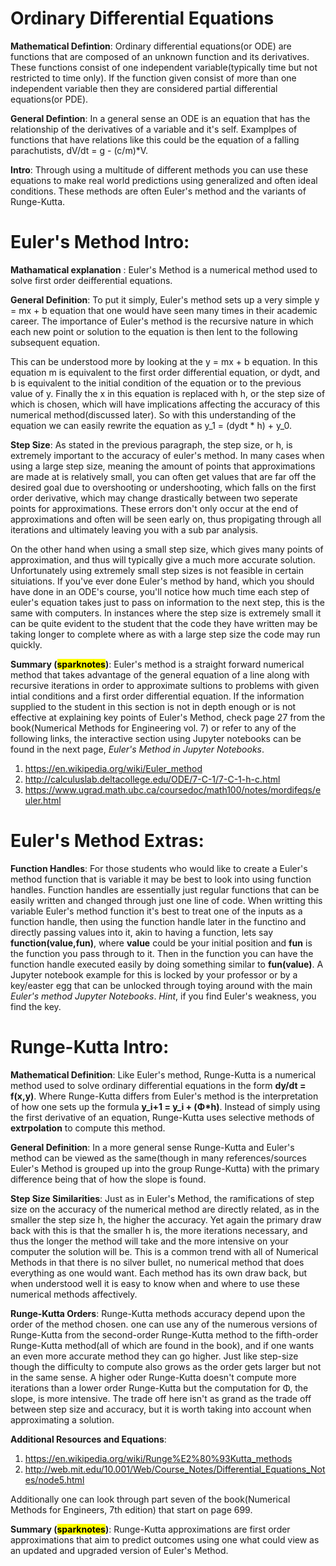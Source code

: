 # **Ordinary Differential Equations** 

**Mathematical Defintion**:
Ordinary differential equations(or ODE) are functions that are composed of an unknown function and its derivatives. These functions consist of one independent variable(typically time but not restricted to time only). If the function given consist of more than one independent variable then they are considered partial differential equations(or PDE).

 **General Defintion**: In a general sense an ODE is an equation that has the relationship of the derivatives of a variable and it's self. Examplpes of functions that have relations like this could be the equation of a falling parachutists, dV/dt = g - (c/m)*V.

**Intro**:  Through using a multitude of different methods you can use these equations to make real world predictions using generalized and often ideal conditions. These methods are often Euler's method and the variants of Runge-Kutta. 

# **Euler's Method Intro:**

  **Mathamatical explanation** : Euler's Method is a numerical method used to solve first order deifferential equations. 

  **General Definition**: To put it simply, Euler's method sets up a very simple y = mx + b equation that one would have seen many times in their academic career. The importance of Euler's method is the recursive nature in which each new point or solution to the equation is then lent to the following subsequent equation. 

  This can be understood more by looking at the y = mx + b equation. In this equation m is equivalent to the first order differential equation, or dydt, and b is equivalent to the initial condition of the equation or to the previous value of y. Finally the x in this equation is replaced with h, or the step size of which is chosen, which will have implications affecting the accuracy of this numerical method(discussed later). So with this understanding of the equation we can easily rewrite the equation as y_1 = (dydt * h) + y_0.

**Step Size**: As stated in the previous paragraph, the step size, or h, is extremely important to the accuracy of euler's method. In many cases when using a large step size, meaning the amount of points that approximations are made at is relatively small, you can often get values that are far off the desired goal due to overshooting or undershooting, which falls on the first order derivative, which may change drastically between two seperate points for approximations. These errors don't only occur at the end of approximations and often will be seen early on, thus propigating through all iterations and ultimately leaving you with a sub par analysis.

On the other hand when using a small step size, which gives many points of approximation, and thus will typically give a much more accurate solution. Unfortunately using extremely small step sizes is not feasible in certain situiations. If you've ever done Euler's method by hand, which you should have done in an ODE's course, you'll notice how much time each step of euler's equation takes just to pass on information to the next step, this is the same with computers. In instances where the step size is extremely small it can be quite evident to the student that the code they have written may be taking longer to complete where as with a large step size the code may run quickly. 

**Summary (<mark>sparknotes</mark>)**: Euler's method is a straight forward numerical method that takes advantage of the general equation of a line along with recursive iterations in order to approximate sultions to problems with given intial conditions and a first order differential equation. If the information supplied to the student in this section is not in depth enough or is not effective at explaining key points of Euler's Method, check page 27 from the book(Numerical Methods for Engineering vol. 7) or refer to any of the following links, the interactive section using Jupyter notebooks can be found in the next page, *Euler's Method in Jupyter Notebooks*.

 1) https://en.wikipedia.org/wiki/Euler_method
 2) http://calculuslab.deltacollege.edu/ODE/7-C-1/7-C-1-h-c.html
 3) https://www.ugrad.math.ubc.ca/coursedoc/math100/notes/mordifeqs/euler.html


# **Euler's Method Extras:**

**Function Handles**: For those students who would like to create a Euler's method function that is variable it may be best to look into using function handles. Function handles are essentially just regular functions that can be easily written and changed through just one line of code. When writting this variable Euler's method function it's best to treat one of the inputs as a function handle, then using the function handle later in the functino and directly passing values into it, akin to having a function, lets say **function(value,fun)**, where **value** could be your initial position and **fun** is the function you pass through to it. Then in the function you can have the function handle executed easily by doing something similar to **fun(value)**. A Jupyter notebook example for this is locked by your professor or by a key/easter egg that can be unlocked through toying around with the main *Euler's method Jupyter Notebooks*. *Hint*, if you find Euler's weakness, you find the key.

# **Runge-Kutta Intro**: 

**Mathematical Definition**: Like Euler's method, Runge-Kutta is a numerical method used to solve ordinary differential equations in the form **dy/dt = f(x,y)**. Where Runge-Kutta differs from Euler's method is the interpretation of how one sets up the formula **y_i+1 = y_i + (Φ*h)**. Instead of simply using the first derivative of an equation, Runge-Kutta uses selective methods of **extrpolation** to compute this method.

**General Definition**: In a more general sense Runge-Kutta and Euler's method can be viewed as the same(though in many references/sources Euler's Method is grouped up into the group Runge-Kutta) with the primary difference being that of how the slope is found. 

**Step Size Similarities**: Just as in Euler's Method, the ramifications of step size on the accuracy of the numerical method are directly related, as in the smaller the step size h, the higher the accuracy. Yet again the primary draw back with this is that the smaller h is, the more iterations necessary, and thus the longer the method will take and the more intensive on your computer the solution will be. This is a common trend with all of Numerical Methods in that there is no silver bullet, no numerical method that does everything as one would want. Each method has its own draw back, but when understood well it is easy to know when and where to use these numerical methods affectively.

**Runge-Kutta Orders**: Runge-Kutta methods accuracy depend upon the order of the method chosen. one can use any of the numerous versions of Runge-Kutta from the second-order Runge-Kutta method to the fifth-order Runge-Kutta method(all of which are found in the book), and if one wants an even more accurate method they can go higher. Just like step-size though the difficulty to compute also grows as the order gets larger but not in the same sense. A higher oder Runge-Kutta doesn't compute more iterations than a lower order Runge-Kutta but the computation for Φ, the slope, is more intensive. The trade off here isn't as grand as the trade off between step size and accuracy, but it is worth taking into account when approximating a solution. 

**Additional Resources and Equations**: 
1) https://en.wikipedia.org/wiki/Runge%E2%80%93Kutta_methods
2) http://web.mit.edu/10.001/Web/Course_Notes/Differential_Equations_Notes/node5.html

Additionally one can look through part seven of the book(Numerical Methods for Engineers, 7th edition) that start on page 699.


**Summary (<mark>sparknotes</mark>)**: Runge-Kutta approximations are first order approximations that aim to predict outcomes using one what could view as an updated and upgraded version of Euler's Method. 




